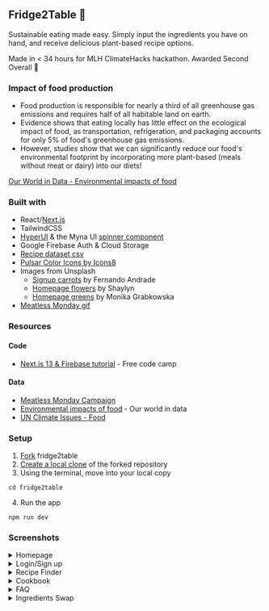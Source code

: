 ## Fridge2Table 🥑

Sustainable eating made easy. Simply input the ingredients you have on hand, and receive delicious plant-based recipe options.

Made in < 34 hours for MLH ClimateHacks hackathon. Awarded Second Overall 🎉

### Impact of food production

- Food production is responsible for nearly a third of all greenhouse gas emissions and requires half of all habitable land on earth. 
- Evidence shows that eating locally has little effect on the ecological impact of food, as transportation, refrigeration, and packaging accounts for only 5% of food's greenhouse gas emissions.
- However, studies show that we can significantly reduce our food's environmental footprint by incorporating more plant-based (meals without meat or dairy) into our diets! 

[Our World in Data - Environmental impacts of food](https://ourworldindata.org/environmental-impacts-of-food)

### Built with

- React/[Next.js](https://nextjs.org/)
- TailwindCSS
- [HyperUI](https://www.hyperui.dev/) & the Myna UI [spinner component](https://mynaui.com/spinner/)
- Google Firebase Auth & Cloud Storage
- [Recipe dataset csv](https://www.kaggle.com/datasets/rodrigoazs/vegan-recipes?resource=download)
- [Pulsar Color Icons by Icons8](https://icons8.com/icon/LI3lJ9ZSRh59/ingredients)
- Images from Unsplash
  - [Signup carrots](https://unsplash.com/photos/gkgw3O2pbpQ) by Fernando Andrade
  - [Homepage flowers](https://unsplash.com/photos/caZQoord96c) by Shaylyn
  - [Homepage greens](https://unsplash.com/photos/i14VzlCp-Eo) by Monika Grabkowska
- [Meatless Monday gif](https://www.mondaycampaigns.org/meatless-monday/package/environmental-benefits-of-meatless-monday-and-plant-based-eating)

### Resources

#### Code

- [Next.js 13 & Firebase tutorial](https://www.freecodecamp.org/news/create-full-stack-app-with-nextjs13-and-firebase/) - Free code camp
  
#### Data

- [Meatless Monday Campaign](https://www.mondaycampaigns.org/meatless-monday)
- [Environmental impacts of food](https://ourworldindata.org/environmental-impacts-of-food ) - Our world in data
- [UN Climate Issues - Food](https://www.un.org/en/climatechange/science/climate-issues/food)

### Setup

1. [Fork](https://docs.github.com/en/get-started/quickstart/fork-a-repo) fridge2table
2. [Create a local clone](https://docs.github.com/en/get-started/quickstart/fork-a-repo#cloning-your-forked-repository) of the forked repository
3. Using the terminal, move into your local copy

```shell
cd fridge2table
```

4. Run the app

```shell
npm run dev
```

### Screenshots

<details>
<summary>Homepage</summary>
<img width="1251" alt="hompage-top" src="https://user-images.githubusercontent.com/59973863/233827008-12617b2b-0b1f-4c60-b9e7-a72b458fb2dd.png">
<img width="1245" alt="homepage-bottom" src="https://user-images.githubusercontent.com/59973863/233827010-4e2d0a68-104a-4547-9d98-8203a84394d0.png">
</details>
<details>
<summary>Login/Sign up</summary>
<img width="1248" alt="login" src="https://user-images.githubusercontent.com/59973863/233827046-105d49ac-9ea0-4b82-b7f5-a60c8c4c6485.png">
<img width="1251" alt="signup" src="https://user-images.githubusercontent.com/59973863/233827047-50a2cf80-9b3c-4316-bc08-f777ab919c71.png">
</details>
<details>
<summary>Recipe Finder</summary>
<img width="1251" alt="finder before submit" src="https://user-images.githubusercontent.com/59973863/233827076-0132e23a-18ae-40ff-98fd-07fd60817127.png">
<img width="1253" alt="finder results" src="https://user-images.githubusercontent.com/59973863/233827077-27f0fa8e-8ab8-43e3-82c8-08fefc1591c0.png">
</details>
<details>
<summary>Cookbook</summary>
<img width="1247" alt="cookbook-top" src="https://user-images.githubusercontent.com/59973863/233827108-4baece1e-f492-40da-9e94-5e7bafada6a6.png">
<img width="1252" alt="cookbook-bottom" src="https://user-images.githubusercontent.com/59973863/233827111-c9097e1b-cd5d-4b44-85b2-c73762f29e49.png">
</details>
<details>
<summary>FAQ</summary>
<img width="1253" alt="FAQ-closed" src="https://user-images.githubusercontent.com/59973863/233827135-4e3be8ed-7696-45a4-b458-eec82fbcaa45.png">
<img width="1246" alt="FAQ-open" src="https://user-images.githubusercontent.com/59973863/233827133-7ac214cc-0a90-4f34-a50a-ca191a477402.png">
</details>
<details>
<summary>Ingredients Swap</summary>
<img width="1246" alt="ingredients swap" src="https://user-images.githubusercontent.com/59973863/233827144-57859afd-db1b-408a-b67b-2dfe67c49edc.png">
</details>
